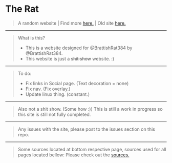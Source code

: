 #    The Rat

> A random website | Find more <a href="https://brattishrat384.xyz/" target="_blank">here.</a> | Old site <a href="https://old.brattishrat384.xyz/" targer="_blank"> here.</a>
---
> What is this?
> - This is a website designed for @BrattishRat384 by @BrattishRat384.
> - This website is just a ~~shit show~~ website. :) 
---
> To do:
> - Fix links in Social page. (Text decoration = none)
> - Fix nav. (Fix overlay.)
> - Update linux thing. (constant.)
---
> Also not a shit show. (Some how :))
> This is still a work in progress so this site is still not fully completed.
---
> Any issues with the site, please post to the issues section on this repo.
---
> Some sources located at bottom respective page, sources used for all pages located bellow:
> Please check out the <a href="https://brattishrat384.xyz/misc/sources.txt" target="_blank">sources.</a>
